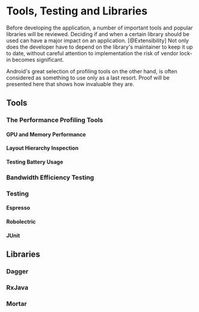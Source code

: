 
# Tools, Testing and Libraries

Before developing the application, a number of important tools and popular libraries will be reviewed.
Deciding if and when a certain library should be used can have a major impact on an application. [@Extensibility]
Not only does the developer have to depend on the library's maintainer to keep it up to date, without careful attention to implementation the risk of vendor lock-in becomes significant.

Android's great selection of profiling tools on the other hand, is often considered as something to use only as a last resort. Proof will be presented here that shows how invaluable they are.

## Tools

### The Performance Profiling Tools

#### GPU and Memory Performance

#### Layout Hierarchy Inspection

#### Testing Battery Usage

### Bandwidth Efficiency Testing

### Testing

#### Espresso

#### Robolectric

#### JUnit

## Libraries

### Dagger

### RxJava

### Mortar
